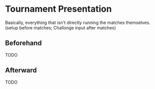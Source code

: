 # Tournament Presentation

Basically, everything that isn't directly running the matches themselves. (setup before matches; Challonge input after matches)

## Beforehand

TODO

## Afterward

TODO
